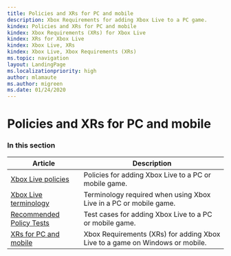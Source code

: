 ```yaml
---
title: Policies and XRs for PC and mobile
description: Xbox Requirements for adding Xbox Live to a PC game.
kindex: Policies and XRs for PC and mobile
kindex: Xbox Requirements (XRs) for Xbox Live
kindex: XRs for Xbox Live
kindex: Xbox Live, XRs
kindex: Xbox Live, Xbox Requirements (XRs)
ms.topic: navigation
layout: LandingPage
ms.localizationpriority: high
author: mlamaute
ms.author: migreen
ms.date: 01/24/2020
---
```


# Policies and XRs for PC and mobile


### In this section

| Article | Description |
|---------|-------------|
| [Xbox Live policies](live-policies-pc.md) | Policies for adding Xbox Live to a PC or mobile game. |
| [Xbox Live terminology](live-certification-terminology-pc.md) | Terminology required when using Xbox Live in a PC or mobile game. |
| [Recommended Policy Tests](live-policy-tests-pc.md) | Test cases for adding Xbox Live to a PC or mobile game. |
| [XRs for PC and mobile](xr/live-pc-xrs-nav.md) | Xbox Requirements (XRs) for adding Xbox Live to a game on Windows or mobile. |

<!-- {% jumppage its %} -->
